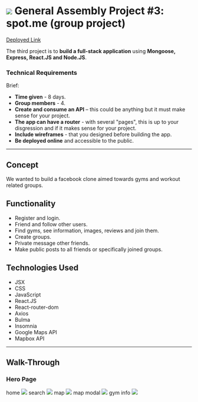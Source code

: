 # ![](https://ga-dash.s3.amazonaws.com/production/assets/logo-9f88ae6c9c3871690e33280fcf557f33.png) General Assembly Project #3: spot.me (group project)

<a href="https://dinder-for-recipes.netlify.app/">Deployed Link<a/>

The third project is to **build a full-stack application** using **Mongoose, Express, React.JS and Node.JS**.

### Technical Requirements

Brief:

* **Time given** - 8 days.
* **Group members** - 4.
* **Create and consume an API** – this could be anything but it must make sense for your project.
* **The app can have a router** - with several "pages", this is up to your disgression and if it makes sense for your project.
* **Include wireframes** - that you designed before building the app.
* **Be deployed online** and accessible to the public.

---

## Concept

We wanted to build a facebook clone aimed towards gyms and workout related groups.

## Functionality

* Register and login.
* Friend and follow other users.
* Find gyms, see information, images, reviews and join them.
* Create groups.
* Private message other friends.
* Make public posts to all friends or specifically joined groups.

## Technologies Used
* JSX
* CSS
* JavaScript
* React.JS
* React-router-dom
* Axios
* Bulma
* Insomnia
* Google Maps API
* Mapbox API

---

## Walk-Through

### Hero Page

home
<img src="https://imgur.com/BMhbtQH.jpg">
search
<img src="https://imgur.com/ojCVGoV.jpg">
map
<img src="https://imgur.com/VVPRawv.jpg">
map modal
<img src="https://imgur.com/4R89ILX.jpg">
gym info
<img src="https://imgur.com/2zQDUXA.jpg">

